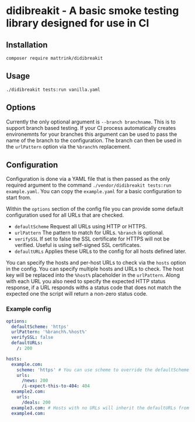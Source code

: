 # didibreakit - A basic smoke testing library designed for use in CI

## Installation
```shell
composer require mattrink/didibreakit
```

## Usage
```shell
./didibreakit tests:run vanilla.yaml
```

## Options
Currently the only optional argument is `--branch branchname`. This is to support branch based testing. If your CI process automatically creates environemnts for your branches this argument can be used to pass the name of the branch to the configuration. The branch can then be used in the `urlPattern` option via the `%branch%` replacement.

## Configuration
Configuration is done via a YAML file that is then passed as the only required argument to the command `./vendor/didibreakit tests:run example.yaml`. You can copy the `example.yaml` for a basic configuration to start from.

Within the `options` section of the config file you can provide some default configuration used for all URLs that are checked.
 - `defaultScheme` Request all URLs using HTTP or HTTPS.
 - `urlPattern` The pattern to match for URLs. `%branch` is optional.
 - `verifySSL` If set to false the SSL certificate for HTTPS will not be verified. Useful is using self-signed SSL certificates.
 - `defaultURLs` Applies these URLs to the config for all hosts defined later.

You can specify the hosts and per-host URLs to check via the `hosts` option in the config. You can specify multiple hosts and URLs to check. The host key will be replaced into the `%host%` placeholder in the `urlPattern`. Along with each URL you also need to specify the expected HTTP status response, if a URL responds withs a status code that does not match the expected one the script will return a non-zero status code.

### Example config
```yaml
options:
  defaultScheme: 'https'
  urlPattern: '%branch%.%host%'
  verifySSL: false
  defaultURLs:
    /: 200

hosts:
  example.com:
    scheme: 'https' # You can use scheme to override the defaultScheme above
    urls:
      /news: 200
      /i-expect-this-to-404: 404
  example2.com:
    urls:
      /deals: 200
  example3.com: # Hosts with no URLs will inherit the defaultURLs from above
  example4.com:
```